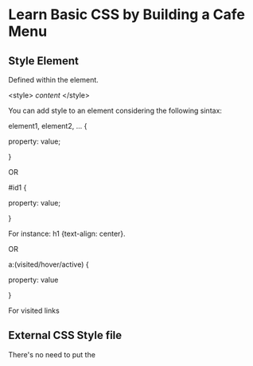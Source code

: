# Learn Basic CSS by Building a Cafe Menu

## Style Element
Defined within the <head> element.

\<style> *content* \</style>

You can add style to an element considering the following sintax:

element1, element2, ... {

  property: value;
  
}

OR

\#id1 {

property: value;

}

For instance: h1 {text-align: center}.

OR 

a:(visited/hover/active) {

property: value

}

For visited links

## External CSS Style file
There's no need to put the <style> tags. It can be referenced by means of the link element.

## Link [VOID ELEMENT]
Defined in the <head> element.

Attributes:
- rel: specify the type of linked document (ex. stylesheet, ...)
- href: specify the address of the resource (ex. styles.css)

## Div
It's used mainly for design layout purposes.

## CSS comment
/* *comment* */

## Class selector
It's common to use different selectors to style elements.

.class-name{

*styles*

}

OR

.class-name ELEMENT{

*styles*

}


Instead of id, use class attribute.

## Article
Contains multiple elements that have related information. (ex. p elements)

\<article> *content* \</article>

# CSS Properties

Properties:
- width (in px or %)
- background-color
- text-align (center, rigth, left)
- margin-LOCATION, LOCATION:{left, right, top, bottom} (in px)
- background-image (url(https://URL))
- display (inline block)
- padding-LOCATION, LOCATION:{left, right, top, bottom} (in px)
- max-width (in px)
- padding (in px)
- font-family (sans-serif, Impact, ...)
- font-style (italic, ...)
- font-size
- height (for hr element, ...)
- border-color (for hr element, ...)
- color (for links)

